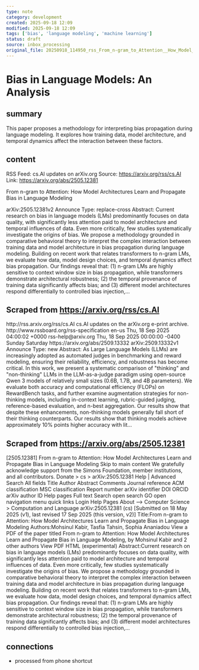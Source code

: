 ```yaml
---
type: note
category: development
created: 2025-09-18 12:09
modified: 2025-09-18 12:09
tags: ['bias', 'language modeling', 'machine learning']
status: draft
source: inbox_processing
original_file: 20250918_114950_rss_From_n-gram_to_Attention__How_Model_Architectures_.txt
---
```


# Bias in Language Models: An Analysis

## summary
This paper proposes a methodology for interpreting bias propagation during language modeling. It explores how training data, model architecture, and temporal dynamics affect the interaction between these factors.

## content
RSS Feed: cs.AI updates on arXiv.org
Source: https://arxiv.org/rss/cs.AI
Link: https://arxiv.org/abs/2505.12381

From n-gram to Attention: How Model Architectures Learn and Propagate Bias in Language Modeling

arXiv:2505.12381v2 Announce Type: replace-cross Abstract: Current research on bias in language models (LMs) predominantly focuses on data quality, with significantly less attention paid to model architecture and temporal influences of data. Even more critically, few studies systematically investigate the origins of bias. We propose a methodology grounded in comparative behavioral theory to interpret the complex interaction between training data and model architecture in bias propagation during language modeling. Building on recent work that relates transformers to n-gram LMs, we evaluate how data, model design choices, and temporal dynamics affect bias propagation. Our findings reveal that: (1) n-gram LMs are highly sensitive to context window size in bias propagation, while transformers demonstrate architectural robustness; (2) the temporal provenance of training data significantly affects bias; and (3) different model architectures respond differentially to controlled bias injection,...

## Scraped from https://arxiv.org/rss/cs.AI
<?xml version='1.0' encoding='UTF-8'?>
<rss xmlns:arxiv="http://arxiv.org/schemas/atom" xmlns:dc="http://purl.org/dc/elements/1.1/" xmlns:atom="http://www.w3.org/2005/Atom" xmlns:content="http://purl.org/rss/1.0/modules/content/" version="2.0">
  <channel>
    <title>cs.AI updates on arXiv.org</title>
    <link>http://rss.arxiv.org/rss/cs.AI</link>
    <description>cs.AI updates on the arXiv.org e-print archive.</description>
    <atom:link href="http://rss.arxiv.org/rss/cs.AI" rel="self" type="application/rss+xml"/>
    <docs>http://www.rssboard.org/rss-specification</docs>
    <language>en-us</language>
    <lastBuildDate>Thu, 18 Sep 2025 04:00:02 +0000</lastBuildDate>
    <managingEditor>rss-help@arxiv.org</managingEditor>
    <pubDate>Thu, 18 Sep 2025 00:00:00 -0400</pubDate>
    <skipDays>
      <day>Sunday</day>
      <day>Saturday</day>
    </skipDays>
    <item>
      <title>Explicit Reasoning Makes Better Judges: A Systematic Study on Accuracy, Efficiency, and Robustness</title>
      <link>https://arxiv.org/abs/2509.13332</link>
      <description>arXiv:2509.13332v1 Announce Type: new 
Abstract: As Large Language Models (LLMs) are increasingly adopted as automated judges in benchmarking and reward modeling, ensuring their reliability, efficiency, and robustness has become critical. In this work, we present a systematic comparison of "thinking" and "non-thinking" LLMs in the LLM-as-a-judge paradigm using open-source Qwen 3 models of relatively small sizes (0.6B, 1.7B, and 4B parameters). We evaluate both accuracy and computational efficiency (FLOPs) on RewardBench tasks, and further examine augmentation strategies for non-thinking models, including in-context learning, rubric-guided judging, reference-based evaluation, and n-best aggregation. Our results show that despite these enhancements, non-thinking models generally fall short of their thinking counterparts. Our results show that thinking models achieve approximately 10% points higher accuracy with lit...


## Scraped from https://arxiv.org/abs/2505.12381
[2505.12381] From n-gram to Attention: How Model Architectures Learn and Propagate Bias in Language Modeling Skip to main content We gratefully acknowledge support from the Simons Foundation, member institutions, and all contributors. Donate &gt; cs &gt; arXiv:2505.12381 Help | Advanced Search All fields Title Author Abstract Comments Journal reference ACM classification MSC classification Report number arXiv identifier DOI ORCID arXiv author ID Help pages Full text Search open search GO open navigation menu quick links Login Help Pages About --> Computer Science > Computation and Language arXiv:2505.12381 (cs) [Submitted on 18 May 2025 (v1), last revised 17 Sep 2025 (this version, v2)] Title:From n-gram to Attention: How Model Architectures Learn and Propagate Bias in Language Modeling Authors:Mohsinul Kabir, Tasfia Tahsin, Sophia Ananiadou View a PDF of the paper titled From n-gram to Attention: How Model Architectures Learn and Propagate Bias in Language Modeling, by Mohsinul Kabir and 2 other authors View PDF HTML (experimental) Abstract:Current research on bias in language models (LMs) predominantly focuses on data quality, with significantly less attention paid to model architecture and temporal influences of data. Even more critically, few studies systematically investigate the origins of bias. We propose a methodology grounded in comparative behavioral theory to interpret the complex interaction between training data and model architecture in bias propagation during language modeling. Building on recent work that relates transformers to n-gram LMs, we evaluate how data, model design choices, and temporal dynamics affect bias propagation. Our findings reveal that: (1) n-gram LMs are highly sensitive to context window size in bias propagation, while transformers demonstrate architectural robustness; (2) the temporal provenance of training data significantly affects bias; and (3) different model architectures respond differentially to controlled bias injection,...


## connections
- processed from phone shortcut
